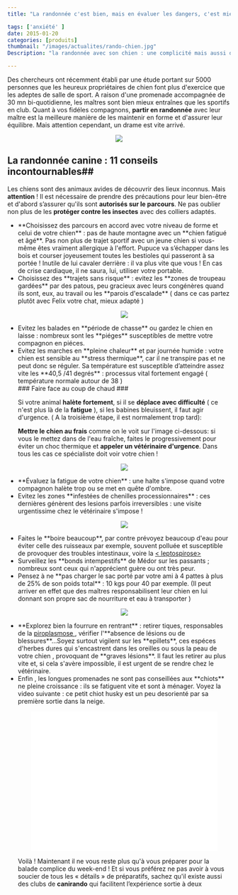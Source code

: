 ```yaml
---
title: "La randonnée c'est bien, mais en évaluer les dangers, c'est mieux."

tags: ['anxiété' ]
date: 2015-01-20
categories: [produits]
thumbnail: "/images/actualites/rando-chien.jpg"
Description: "la randonnée avec son chien : une complicité mais aussi des dangers à connaitre "

---
```



Des chercheurs ont récemment établi par une étude portant sur 5000 personnes que les heureux propriétaires de chien font plus d'exercice que les adeptes de salle de sport. A raison d'une promenade accompagnée de 30 mn bi-quotidienne, les maîtres sont bien mieux entraînes que les sportifs en club. Quant à vos fidéles compagnons, **partir en randonnée** avec leur maître est la meilleure manière de les maintenir en forme et d'assurer leur équilibre. Mais attention cependant, un drame est vite arrivé.

<p align="center"><img src= "/images/actualites/rando-chien.jpg"></p>

## La randonnée canine : 11 conseils incontournables##
Les chiens sont des animaux avides de découvrir des lieux inconnus. Mais **attention** ! Il est nécessaire de prendre des précautions pour leur bien-être et d'abord s’assurer qu'ils sont **autorisés sur le parcours**. Ne pas oublier non plus de les **protéger contre les insectes** avec des colliers adaptés.
<ul>
<li> **Choisissez des parcours en accord avec votre niveau de forme et celui de votre chien** : pas de haute montagne avec un **chien fatigué et âgé**. Pas non plus de trajet sportif avec un jeune chien si vous-même êtes vraiment allergique à l'effort. Pupuce va s’échapper dans les bois et courser joyeusement toutes les bestioles qui passeront à sa portée ! Inutile de lui cavaler derrière : il va plus vite que vous ! En cas de crise cardiaque, il ne saura, lui, utiliser votre portable. </li>

<li>Choisissez des **trajets sans risque** : evitez les **zones de troupeau gardées** par des patous, peu gracieux avec leurs congénères quand ils sont, eux, au travail ou les **parois d'escalade**  ( dans ce cas partez plutôt avec Felix votre chat, mieux adapté )</li>

<p align="center"><img src= "/images/actualites/chien-qui-escalade.jpg"></p>

<li>Evitez les balades en **période de chasse** ou gardez le chien en laisse : nombreux sont les **piéges** susceptibles de mettre votre compagnon en piéces.</li>

<li>Evitez les marches en **pleine chaleur** et par journée humide : votre chien est sensible au **stress thermique**, car il ne transpire pas et ne peut donc se réguler. Sa température est susceptible d’atteindre assez vite les **40,5 /41 degrés** : processus vital fortement engagé ( température normale autour de 38 ) </li>
### Faire face au coup de chaud ###

Si votre animal **halète fortement**, si il se **déplace avec difficulté** ( ce n'est plus là de la **fatigue** ), si les babines bleuissent, il faut agir d'urgence. ( A la troisième étape, il est normalement trop tard):

**Mettre le chien au frais** comme on le voit sur l'image ci-dessous: si vous le mettez dans de l'eau fraîche, faites le progressivement pour éviter un choc thermique et **appeler un vétérinaire d'urgence**. Dans tous les cas ce spécialiste doit voir votre chien !

<p align="center"><img src= "/images/actualites/baignoire-chien-coup-de-chaleur.jpg"></p>

<li>**Évaluez la fatigue de votre chien** : une halte s'impose quand votre compagnon halète trop ou se met en quête d'ombre.</li>

<li> Evitez les zones **infestées de chenilles processionnaires** : ces dernières génèrent des lesions parfois irreversibles : une visite urgentissime chez le vétérinaire s'impose ! </li>

<p align="center"><img src= "/images/actualites/processionnaire.jpg"></p>

<li> Faites le **boire beaucoup**, par contre prévoyez beaucoup d'eau pour éviter celle des ruisseaux par exemple, souvent polluée et susceptible de provoquer des troubles intestinaux, voire la  <a href="http://fr.wikipedia.org/wiki/Leptospirose" target="_blank">< leptospirose> </a> </li>

<li> Surveillez les **bonds intempestifs** de Médor sur les passants ; nombreux sont ceux qui n'apprécient guère ou ont très peur. </li>

 <li> Pensez à ne **pas charger le sac porté par votre ami à 4 pattes à plus de 25% de son poids total** : 10 kgs pour 40 par exemple. (Il peut arriver en effet que des maîtres responsabilisent leur chien en lui donnant son propre sac de nourriture et eau à transporter )</li>

 <p align="center"><img src= "/images/actualites/sacados.jpg"></p>

 <li> **Explorez bien la fourrure en rentrant** : retirer tiques, responsables de la <a href=" http://www.crel.fr/infosante/piroplasmose_canine_babesiose_infosante2.php" target="_blank">  piroplasmose </a>, vérifier l'**absence de lésions ou de blessures**...Soyez surtout vigilent sur les **epillets**, ces espéces d'herbes dures qui s'encastrent dans les oreilles ou sous la peau de votre chien , provoquant de **graves lésions**. Il faut les retirer au plus vite et, si cela s'avère impossible, il est urgent de se rendre chez le vétérinaire.   </a> </li>

<li>  Enfin , les longues promenades ne sont pas conseillées aux **chiots** ne pleine croissance : ils se fatiguent vite et sont à ménager.
Voyez la video suivante : ce petit chiot husky est un peu desorienté par sa première sortie dans la neige.

<p align="center"><iframe width="420" height="315" src="//www.youtube.com/embed/ItfKtXSCYWw" frameborder="0" allowfullscreen></iframe>




Voilà ! Maintenant il ne vous reste plus qu'à vous préparer pour la balade complice du week-end ! Et si vous préférez ne pas avoir à vous soucier de tous les « détails » de préparatifs, sachez qu'il existe aussi des clubs de **canirando** qui facilitent l’expérience sortie à deux




